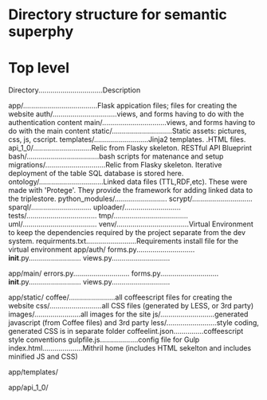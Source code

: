 # Directory structure for semantic superphy


# Top level

Directory................................Description

app/.....................................Flask appication files; files for creating the website
    auth/................................views, and forms having to do with the authentication content
    main/................................views, and forms having to do with the main content
    static/..............................Static assets: pictures, css, js, cscript.
    templates/...........................Jinja2 templates. .HTML files.
    api_1_0/.............................Relic from Flasky skeleton. RESTful API Blueprint
bash/....................................bash scripts for matenance and setup
migrations/..............................Relic from Flasky skeleton. Iterative deployment of the table SQL database is stored here.
ontology/................................Linked data files (TTL,RDF,etc). These were made with 'Protege'. They provide the framework for adding linked data to the triplestore.
python_modules/..........................
	scrypt/..............................
	sparql/..............................
	uploader/............................
tests/...................................
tmp/.....................................
uml/.....................................
venv/....................................Virtual Environment to keep the dependencies required by the project separate from the dev system.
	requirments.txt.........................Requirements install file for the virtual environment
app/auth/
	forms.py.............................
	__init__.py..........................
	views.py.............................

app/main/
	errors.py............................
	forms.py.............................
	__init__.py..........................
	views.py.............................

app/static/
    coffee/.......................all coffeescript files for creating the website
    css/..........................all CSS files (generated by LESS, or 3rd party)
    images/.......................all images for the site
    js/...........................generated javascript (from Coffee files) and 3rd party
    less/.........................style coding, generated CSS is in separate folder
    coffeelint.json...............coffeescript style conventions
    gulpfile.js...................config file for Gulp
    index.html....................Mithril home (includes HTML sekelton and includes minified JS and CSS)

app/templates/

app/api_1_0/